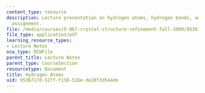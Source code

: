 ```yaml
---
content_type: resource
description: Lecture presentation on hydrogen atoms, hydrogen bonds, and atom type
  assignment.
file: /media/courses/5-067-crystal-structure-refinement-fall-2009/9536717d527ff13851bede28f3d54ade_MIT5_067F09_lec3.pdf
file_type: application/pdf
learning_resource_types:
- Lecture Notes
ocw_type: OCWFile
parent_title: Lecture Notes
parent_type: CourseSection
resourcetype: Document
title: Hydrogen Atoms
uid: 9536717d-527f-f138-51be-de28f3d54ade
---
```


